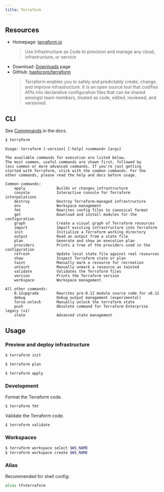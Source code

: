 ```yaml
---
title: Terraform
---
```


## Resources

- Homepage: [terraform.io](https://www.terraform.io/)
    > Use Infrastructure as Code to provision and manage any cloud, infrastructure, or service
- Download: [Downloads](https://www.terraform.io/downloads.html) page
- GitHub: [hashicorp/terraform](https://github.com/hashicorp/terraform)
    > Terraform enables you to safely and predictably create, change, and improve infrastructure. It is an open source tool that codifies APIs into declarative configuration files that can be shared amongst team members, treated as code, edited, reviewed, and versioned.

## CLI

See [Commmands](https://www.terraform.io/docs/commands/index.html) in the docs.

```sh
$ terraform
```
```
Usage: terraform [-version] [-help] <command> [args]

The available commands for execution are listed below.
The most common, useful commands are shown first, followed by
less common or more advanced commands. If you're just getting
started with Terraform, stick with the common commands. For the
other commands, please read the help and docs before usage.

Common commands:
    apply              Builds or changes infrastructure
    console            Interactive console for Terraform interpolations
    destroy            Destroy Terraform-managed infrastructure
    env                Workspace management
    fmt                Rewrites config files to canonical format
    get                Download and install modules for the configuration
    graph              Create a visual graph of Terraform resources
    import             Import existing infrastructure into Terraform
    init               Initialize a Terraform working directory
    output             Read an output from a state file
    plan               Generate and show an execution plan
    providers          Prints a tree of the providers used in the configuration
    refresh            Update local state file against real resources
    show               Inspect Terraform state or plan
    taint              Manually mark a resource for recreation
    untaint            Manually unmark a resource as tainted
    validate           Validates the Terraform files
    version            Prints the Terraform version
    workspace          Workspace management

All other commands:
    0.12upgrade        Rewrites pre-0.12 module source code for v0.12
    debug              Debug output management (experimental)
    force-unlock       Manually unlock the terraform state
    push               Obsolete command for Terraform Enterprise legacy (v1)
    state              Advanced state management
```


## Usage

### Preview and deploy infrastructure

```sh
$ terraform init
```
```sh
$ terraform plan
```
```sh
$ terraform apply
```

### Development

Format the Terraform code.

```sh
$ terraform fmt
```

Validate the Terraform code.

```sh
$ terraform validate
```

### Workspaces

```sh
$ terraform workspace select $WS_NAME
$ terraform workspace create $WS_NAME
```

### Alias

Recommended for shell config:

```sh
alias tf=terraform
```
